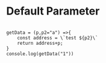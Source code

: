 # Default Parameter

<code language="jsx">
getData = (p,p2="a") =>{
    const address = \`test ${p2}\`
    return address+p;
}
console.log(getData("1"))
</code>